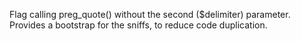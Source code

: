 Flag calling preg_quote() without the second ($delimiter) parameter.
Provides a bootstrap for the sniffs, to reduce code duplication.